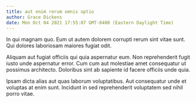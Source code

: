 ```yaml
---
title: aut enim rerum omnis optio
author: Grace Dickens
date: Mon Oct 04 2021 17:55:07 GMT-0400 (Eastern Daylight Time)
---
```

In qui magnam quo. Eum ut autem dolorem corrupti rerum sint vitae sunt. Qui dolores laboriosam maiores fugiat odit.

 Aliquam aut fugiat officiis qui quia aspernatur eum. Non reprehenderit fugit iusto unde aspernatur error. Cum cum aut molestiae amet consequatur ut possimus architecto. Doloribus sint ab sapiente id facere officiis unde quia.

 Ipsam dicta alias aut quas laborum voluptatibus. Aut consequatur unde et voluptas at enim sunt. Incidunt in sed reprehenderit voluptatem sed nihil porro vitae.